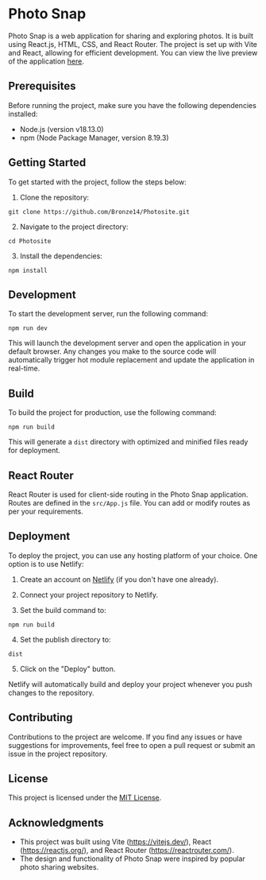 # Photo Snap

Photo Snap is a web application for sharing and exploring photos. It is built using React.js, HTML, CSS, and React Router. The project is set up with Vite and React, allowing for efficient development. You can view the live preview of the application [here](https://photo-site1.netlify.app/).

## Prerequisites

Before running the project, make sure you have the following dependencies installed:

- Node.js (version v18.13.0)
- npm (Node Package Manager, version 8.19.3)

## Getting Started

To get started with the project, follow the steps below:

1. Clone the repository:

```
git clone https://github.com/Bronze14/Photosite.git
```

2. Navigate to the project directory:

```
cd Photosite
```

3. Install the dependencies:

```
npm install
```

## Development

To start the development server, run the following command:

```
npm run dev
```

This will launch the development server and open the application in your default browser. Any changes you make to the source code will automatically trigger hot module replacement and update the application in real-time.

## Build

To build the project for production, use the following command:

```
npm run build
```

This will generate a `dist` directory with optimized and minified files ready for deployment.

## React Router

React Router is used for client-side routing in the Photo Snap application. Routes are defined in the `src/App.js` file. You can add or modify routes as per your requirements.

## Deployment

To deploy the project, you can use any hosting platform of your choice. One option is to use Netlify:

1. Create an account on [Netlify](https://www.netlify.com/) (if you don't have one already).

2. Connect your project repository to Netlify.

3. Set the build command to:

```
npm run build
```

4. Set the publish directory to:

```
dist
```

5. Click on the "Deploy" button.

Netlify will automatically build and deploy your project whenever you push changes to the repository.

## Contributing

Contributions to the project are welcome. If you find any issues or have suggestions for improvements, feel free to open a pull request or submit an issue in the project repository.

## License

This project is licensed under the [MIT License](LICENSE).

## Acknowledgments

- This project was built using Vite (https://vitejs.dev/), React (https://reactjs.org/), and React Router (https://reactrouter.com/).
- The design and functionality of Photo Snap were inspired by popular photo sharing websites.

